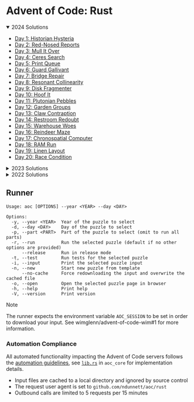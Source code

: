 # Advent of Code: Rust

<details open>
<summary>2024 Solutions</summary>

* [Day 1: Historian Hysteria](./2024/src/bin/day01.rs)
* [Day 2: Red-Nosed Reports](./2024/src/bin/day02.rs)
* [Day 3: Mull It Over](./2024/src/bin/day03.rs)
* [Day 4: Ceres Search](./2024/src/bin/day04.rs)
* [Day 5: Print Queue](./2024/src/bin/day05.rs)
* [Day 6: Guard Gallivant](./2024/src/bin/day06.rs)
* [Day 7: Bridge Repair](./2024/src/bin/day07.rs)
* [Day 8: Resonant Collinearity](./2024/src/bin/day08.rs)
* [Day 9: Disk Fragmenter](./2024/src/bin/day09.rs)
* [Day 10: Hoof It](./2024/src/bin/day10.rs)
* [Day 11: Plutonian Pebbles](./2024/src/bin/day11.rs)
* [Day 12: Garden Groups](./2024/src/bin/day12.rs)
* [Day 13: Claw Contraption](./2024/src/bin/day13.rs)
* [Day 14: Restroom Redoubt](./2024/src/bin/day14.rs)
* [Day 15: Warehouse Woes](./2024/src/bin/day15.rs)
* [Day 16: Reindeer Maze](./2024/src/bin/day16.rs)
* [Day 17: Chronospatial Computer](./2024/src/bin/day17.rs)
* [Day 18: RAM Run](./2024/src/bin/day18.rs)
* [Day 19: Linen Layout](./2024/src/bin/day19.rs)
* [Day 20: Race Condition](./2024/src/bin/day20.rs)

</details>

<details>
<summary>2023 Solutions</summary>

* [Day 1: Trebuchet?!](./2023/src/bin/day01.rs)
* [Day 2: Cube Conundrum](./2023/src/bin/day02.rs)
* [Day 3: Gear Ratios](./2023/src/bin/day03.rs)
* [Day 4: Scratchcards](./2023/src/bin/day04.rs)
* [Day 5: If You Give A Seed A Fertilizer](./2023/src/bin/day05.rs)
* [Day 6: Wait For It](./2023/src/bin/day06.rs)
* [Day 7: Camel Cards](./2023/src/bin/day07.rs)
* [Day 8: Haunted Wasteland](./2023/src/bin/day08.rs)
* [Day 9: Mirage Maintenance](./2023/src/bin/day09.rs)
* [Day 10: Pipe Maze](./2023/src/bin/day10.rs)
* [Day 11: Cosmic Expansion](./2023/src/bin/day11.rs)
* [Day 12: Hot Springs](./2023/src/bin/day12.rs)
* [Day 13: Point of Incidence](./2023/src/bin/day13.rs)
* [Day 14: Parabolic Reflector Dish](./2023/src/bin/day14.rs)
* [Day 15: Lens Library](./2023/src/bin/day15.rs)
* [Day 16: The Floor Will Be Lava](./2023/src/bin/day16.rs)

</details>

<details>
<summary>2022 Solutions</summary>

[/rust/2022/src/bin](./2022/src/bin)

These solutions are merged in from old repos when I was learning Rust, view at your own caution. I plan on rewriting them all.

</details>

## Runner

```text
Usage: aoc [OPTIONS] --year <YEAR> --day <DAY>

Options:
  -y, --year <YEAR>  Year of the puzzle to select
  -d, --day <DAY>    Day of the puzzle to select
  -p, --part <PART>  Part of the puzzle to select (omit to run all parts)
  -r, --run          Run the selected puzzle (default if no other options are provided)
      --release      Run in release mode
  -t, --test         Run tests for the selected puzzle
  -i, --input        Print the selected puzzle input
  -n, --new          Start new puzzle from template
      --no-cache     Force redownloading the input and overwrite the cached file
  -o, --open         Open the selected puzzle page in browser
  -h, --help         Print help
  -V, --version      Print version
```

> [!NOTE]
> The runner expects the environment variable `AOC_SESSION` to be set in order to download your input. See wimglenn/advent-of-code-wim#1 for more information.

### Automation Compliance

All automated functionality impacting the Advent of Code servers follows the [automation guidelines](https://www.reddit.com/r/adventofcode/wiki/faqs/automation), see [`lib.rs`](./aoc_core/src/lib.rs) in `aoc_core` for implementation details.

* Input files are cached to a local directory and ignored by source control
* The request user agent is set to `github.com/ndunnett/aoc/rust`
* Outbound calls are limited to 5 requests per 15 minutes
